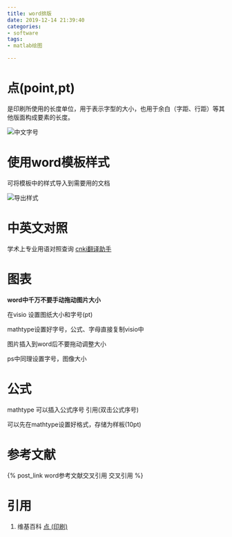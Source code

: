 ```yaml
---
title: word排版
date: 2019-12-14 21:39:40
categories:
- software
tags:
- matlab绘图

---
```


# 点(point,pt)
是印刷所使用的长度单位，用于表示字型的大小，也用于余白（字距、行距）等其他版面构成要素的长度。

![中文字号](中文字号.png)



	
# 使用word模板样式
可将模板中的样式导入到需要用的文档

![导出样式](导出样式.png)
# 中英文对照
学术上专业用语对照查询
[cnki翻译助手](http://dict.cnki.net/dict_result.aspx)
# 图表
**word中千万不要手动拖动图片大小**

在visio 设置图纸大小和字号(pt)

mathtype设置好字号，公式、字母直接复制visio中

图片插入到word后不要拖动调整大小

ps中同理设置字号，图像大小
# 公式
mathtype 可以插入公式序号 引用(双击公式序号) 

可以先在mathtype设置好格式，存储为样板(10pt)

# 参考文献 

{% post_link word参考文献交叉引用 交叉引用 %}

# 引用
1. 维基百科 [点 (印刷)](https://zh.wikipedia.org/wiki/%E9%BB%9E_(%E5%8D%B0%E5%88%B7))